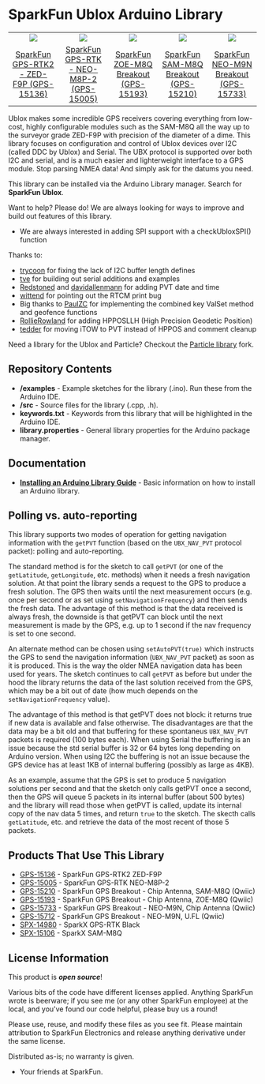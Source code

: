 SparkFun Ublox Arduino Library
===========================================================

<table class="table table-hover table-striped table-bordered">
  <tr align="center">
   <td><a href="https://www.sparkfun.com/products/15136"><img src="https://cdn.sparkfun.com//assets/parts/1/3/5/1/4/15136-SparkFun_GPS-RTK2_Board_-_ZED-F9P__Qwiic_-03.jpg"></a></td>
   <td><a href="https://www.sparkfun.com/products/15005"><img src="https://cdn.sparkfun.com//assets/parts/1/3/3/2/0/15005-SparkFun_GPS-RTK__Qwiic__-_NEO-M8P-2-00.jpg"></a></td>
   <td><a href="https://www.sparkfun.com/products/15193"><img src="https://cdn.sparkfun.com//assets/parts/1/3/6/1/4/15193-SparkFun_GPS_Breakout_-_U.FL__ZOE-M8__Qwiic_-01.jpg"></a></td>
   <td><a href="https://www.sparkfun.com/products/15210"><img src="https://cdn.sparkfun.com//assets/parts/1/3/6/4/8/15210-SparkFun_GPS_Breakout_-_Chip_Antenna__SAM-M8Q__Qwiic_-01.jpg"></a></td>
    <td><a href="https://www.sparkfun.com/products/15733"><img src="https://cdn.sparkfun.com//assets/parts/1/4/3/2/2/15733-SparkFun_GPS_Breakout_-_NEO-M9N__Chip_Antenna__Qwiic_-01.jpg"></a></td>
  </tr>
  <tr align="center">
    <td><a href="https://www.sparkfun.com/products/15136">SparkFun GPS-RTK2 - ZED-F9P (GPS-15136)</a></td>
    <td><a href="https://www.sparkfun.com/products/15005">SparkFun GPS-RTK - NEO-M8P-2 (GPS-15005)</a></td>
    <td><a href="https://www.sparkfun.com/products/15193">SparkFun ZOE-M8Q Breakout (GPS-15193)</a></td>
    <td><a href="https://www.sparkfun.com/products/15210">SparkFun SAM-M8Q Breakout (GPS-15210)</a></td>
    <td><a href="https://www.sparkfun.com/products/15733">SparkFun NEO-M9N Breakout (GPS-15733)</a></td>
  </tr>
</table>

Ublox makes some incredible GPS receivers covering everything from low-cost, highly configurable modules such as the SAM-M8Q all the way up to the surveyor grade ZED-F9P with precision of the diameter of a dime. This library focuses on configuration and control of Ublox devices over I2C (called DDC by Ublox) and Serial. The UBX protocol is supported over both I2C and serial, and is a much easier and lighterweight interface to a GPS module. Stop parsing NMEA data! And simply ask for the datums you need.

This library can be installed via the Arduino Library manager. Search for **SparkFun Ublox**.

Want to help? Please do! We are always looking for ways to improve and build out features of this library.

* We are always interested in adding SPI support with a checkUbloxSPI() function

Thanks to:

* [trycoon](https://github.com/sparkfun/SparkFun_Ublox_Arduino_Library/pull/7) for fixing the lack of I2C buffer length defines
* [tve](https://github.com/tve) for building out serial additions and examples
* [Redstoned](https://github.com/Redstoned) and [davidallenmann](https://github.com/davidallenmann) for adding PVT date and time
* [wittend](https://forum.sparkfun.com/viewtopic.php?t=49874) for pointing out the RTCM print bug
* Big thanks to [PaulZC](https://github.com/PaulZC) for implementing the combined key ValSet method and geofence functions
* [RollieRowland](https://github.com/RollieRowland) for adding HPPOSLLH (High Precision Geodetic Position)
* [tedder](https://github.com/tedder) for moving iTOW to PVT instead of HPPOS and comment cleanup

Need a library for the Ublox and Particle? Checkout the [Particle library](https://github.com/aseelye/SparkFun_Ublox_Particle_Library) fork.

Repository Contents
-------------------

* **/examples** - Example sketches for the library (.ino). Run these from the Arduino IDE. 
* **/src** - Source files for the library (.cpp, .h).
* **keywords.txt** - Keywords from this library that will be highlighted in the Arduino IDE. 
* **library.properties** - General library properties for the Arduino package manager. 

Documentation
--------------

* **[Installing an Arduino Library Guide](https://learn.sparkfun.com/tutorials/installing-an-arduino-library)** - Basic information on how to install an Arduino library.

Polling vs. auto-reporting
--------------------------

This library supports two modes of operation for getting navigation information with the `getPVT`
function (based on the `UBX_NAV_PVT` protocol packet): polling and auto-reporting.

The standard method is for the sketch to call `getPVT` (or one of the `getLatitude`, `getLongitude`,
etc. methods) when it needs a fresh navigation solution. At that point the library sends a request
to the GPS to produce a fresh solution. The GPS then waits until the next measurement occurs (e.g.
once per second or as set using `setNavigationFrequency`) and then sends the fresh data.
The advantage of this method is that the data received is always fresh, the downside is that getPVT
can block until the next measurement is made by the GPS, e.g. up to 1 second if the nav frequency is
set to one second.

An alternate method can be chosen using `setAutoPVT(true)` which instructs the GPS to send the
navigation information (`UBX_NAV_PVT` packet) as soon as it is produced. This is the way the older
NMEA navigation data has been used for years. The sketch continues to call `getPVT` as before but
under the hood the library returns the data of the last solution received from the GPS, which may be
a bit out of date (how much depends on the `setNavigationFrequency` value).

The advantage of this method is that getPVT does not block: it returns true if new data is available
and false otherwise. The disadvantages are that the data may be a bit old and that buffering for
these spontaneus `UBX_NAV_PVT` packets is required (100 bytes each). When using Serial the buffering
is an issue because the std serial buffer is 32 or 64 bytes long depending on Arduino version. When
using I2C the buffering is not an issue because the GPS device has at least 1KB of internal buffering
(possibly as large as 4KB).

As an example, assume that the GPS is set to produce 5 navigation
solutions per second and that the sketch only calls getPVT once a second, then the GPS will queue 5
packets in its internal buffer (about 500 bytes) and the library will read those when getPVT is
called, update its internal copy of the nav data 5 times, and return `true` to the sketch. The
skecth calls `getLatitude`, etc. and retrieve the data of the most recent of those 5 packets.

Products That Use This Library 
---------------------------------

* [GPS-15136](https://www.sparkfun.com/products/15136) - SparkFun GPS-RTK2 ZED-F9P
* [GPS-15005](https://www.sparkfun.com/products/15005) - SparkFun GPS-RTK NEO-M8P-2
* [GPS-15210](https://www.sparkfun.com/products/15210) - SparkFun GPS Breakout - Chip Antenna, SAM-M8Q (Qwiic)
* [GPS-15193](https://www.sparkfun.com/products/15193) - SparkFun GPS Breakout - Chip Antenna, ZOE-M8Q (Qwiic)
* [GPS-15733](https://www.sparkfun.com/products/15733) - SparkFun GPS Breakout - NEO-M9N, Chip Antenna (Qwiic)
* [GPS-15712](https://www.sparkfun.com/products/15712) - SparkFun GPS Breakout - NEO-M9N, U.FL (Qwiic)
* [SPX-14980](https://www.sparkfun.com/products/14980) - SparkX GPS-RTK Black
* [SPX-15106](https://www.sparkfun.com/products/15106) - SparkX SAM-M8Q

License Information
-------------------

This product is _**open source**_! 

Various bits of the code have different licenses applied. Anything SparkFun wrote is beerware; if you see me (or any other SparkFun employee) at the local, and you've found our code helpful, please buy us a round!

Please use, reuse, and modify these files as you see fit. Please maintain attribution to SparkFun Electronics and release anything derivative under the same license.

Distributed as-is; no warranty is given.

- Your friends at SparkFun.

